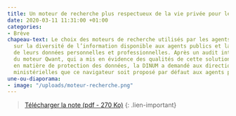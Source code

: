 ```yaml
---
title: Un moteur de recherche plus respectueux de la vie privée pour les agents publics
date: 2020-03-11 11:31:00 +01:00
categories:
- Brève
chapeau-text: Le choix des moteurs de recherche utilisés par les agents a des conséquences
  sur la diversité de l’information disponible aux agents publics et la protection
  de leurs données personnelles et professionnelles. Après un audit interministériel
  du moteur Qwant, qui a mis en évidence des qualités de cette solution notamment
  en matière de protection des données, la DINUM a demandé aux directions du numérique
  ministérielles que ce navigateur soit proposé par défaut aux agents publics.
une-ou-diaporama:
- image: "/uploads/moteur-recherche.png"
---
```


> [Télécharger la note (pdf - 270&nbsp;Ko)](/uploads/note_moteur-recherche_20200107.PDF)
{: .lien-important}